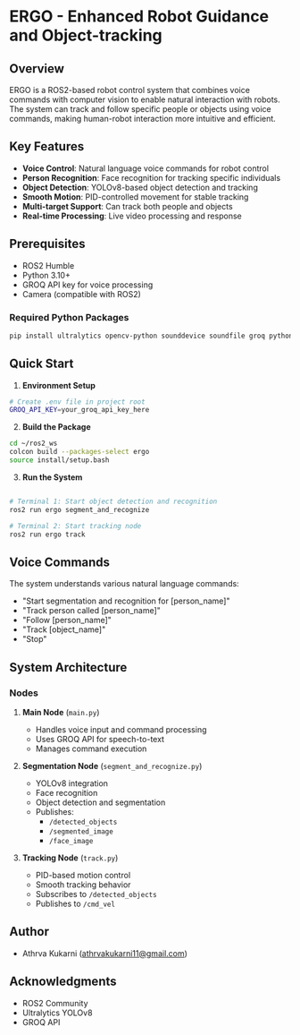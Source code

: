# ERGO - Enhanced Robot Guidance and Object-tracking

## Overview
ERGO is a ROS2-based robot control system that combines voice commands with computer vision to enable natural interaction with robots. The system can track and follow specific people or objects using voice commands, making human-robot interaction more intuitive and efficient.

## Key Features
- **Voice Control**: Natural language voice commands for robot control
- **Person Recognition**: Face recognition for tracking specific individuals
- **Object Detection**: YOLOv8-based object detection and tracking
- **Smooth Motion**: PID-controlled movement for stable tracking
- **Multi-target Support**: Can track both people and objects
- **Real-time Processing**: Live video processing and response

## Prerequisites
- ROS2 Humble
- Python 3.10+
- GROQ API key for voice processing
- Camera (compatible with ROS2)

### Required Python Packages
```bash
pip install ultralytics opencv-python sounddevice soundfile groq python-dotenv rclpy
```

## Quick Start

1. **Environment Setup**
```bash
# Create .env file in project root
GROQ_API_KEY=your_groq_api_key_here
```

2. **Build the Package**
```bash
cd ~/ros2_ws
colcon build --packages-select ergo
source install/setup.bash
```

3. **Run the System**
```bash

# Terminal 1: Start object detection and recognition
ros2 run ergo segment_and_recognize

# Terminal 2: Start tracking node
ros2 run ergo track
```

## Voice Commands
The system understands various natural language commands:
- "Start segmentation and recognition for [person_name]"
- "Track person called [person_name]"
- "Follow [person_name]"
- "Track [object_name]"
- "Stop"

## System Architecture

### Nodes
1. **Main Node** (`main.py`)
   - Handles voice input and command processing
   - Uses GROQ API for speech-to-text
   - Manages command execution

2. **Segmentation Node** (`segment_and_recognize.py`)
   - YOLOv8 integration
   - Face recognition
   - Object detection and segmentation
   - Publishes:
     - `/detected_objects`
     - `/segmented_image`
     - `/face_image`

3. **Tracking Node** (`track.py`)
   - PID-based motion control
   - Smooth tracking behavior
   - Subscribes to `/detected_objects`
   - Publishes to `/cmd_vel`




## Author
- Athrva Kukarni (athrvakukarni11@gmail.com)

## Acknowledgments
- ROS2 Community
- Ultralytics YOLOv8
- GROQ API
 
